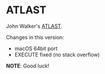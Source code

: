 # ATLAST
John Walker's [ATLAST](https://www.fourmilab.ch/atlast/).

Changes in this version:

* macOS 64bit port
* EXECUTE fixed (no stack overflow)

**NOTE**: Good luck!
